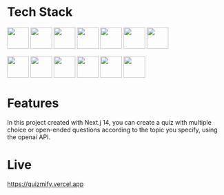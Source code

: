 # Tech Stack
<a href="#"><img src="https://github.com/onemarc/tech-icons/blob/main/icons/prisma-light.svg" width="50"></a>
<a href="#"><img src="https://github.com/onemarc/tech-icons/blob/main/icons/nextjs-light.svg" width="50"></a>
<a href="#"><img src="https://github.com/onemarc/tech-icons/blob/main/icons/mongodb-light.svg" width="50"></a>
<a href="#"><img src="https://github.com/onemarc/tech-icons/blob/main/icons/shadcnui.svg" width="50"></a>
<a href="#"><img src="https://github.com/onemarc/tech-icons/blob/main/icons/axios-light.svg" width="50"></a>
<a href="#"><img src="https://github.com/onemarc/tech-icons/blob/main/icons/typescript.svg" width="50"></a>
<a href="#"><img src="https://zod.dev/logo.svg" width="50"></a>

<a href="#"><img src="https://github.com/onemarc/tech-icons/blob/main/icons/tailwindcss-light.svg" width="50"></a>
<a href="#"><img src="https://github.com/onemarc/tech-icons/blob/main/icons/nextauthjs-light.svg" width="50"></a>
<a href="#"><img src="https://github.com/onemarc/tech-icons/blob/main/icons/reactquery-light.svg" width="50"></a>
<a href="#"><img src="https://github.com/onemarc/tech-icons/blob/main/icons/openai-light.svg" width="50"></a>
<a href="#"><img src="https://avatars.githubusercontent.com/u/66879934?s=200&v=4" width="50"></a>
<a href="#"><img src="https://react-hook-form.com/images/logo/react-hook-form-logo-only.svg" width="50"></a>

# Features
In this project created with Next.j 14, you can create a quiz with multiple choice or open-ended questions according to the topic you specify, using the openai API.

# Live
https://quizmify.vercel.app

